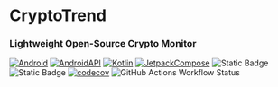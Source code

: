 # CryptoTrend

### Lightweight Open-Source Crypto Monitor

[![Android](https://img.shields.io/badge/Android-grey?logo=android&style=flat)](https://www.android.com/)
[![AndroidAPI](https://img.shields.io/badge/API-26%2B-brightgreen.svg?style=flat)](https://www.android.com/)
[![Kotlin](https://img.shields.io/badge/kotlin-2.0.0-blue.svg?logo=kotlin)](https://kotlinlang.org)
[![JetpackCompose](https://img.shields.io/badge/Jetpack%20Compose-1.9.0-yellow)](https://developer.android.com/jetpack/compose)
![Static Badge](https://img.shields.io/badge/Coingecko_API-v3.0.1-blue?link=https%3A%2F%2Fdocs.coingecko.com%2Fv3.0.1%2Freference%2Fintroduction)
![Static Badge](https://img.shields.io/badge/News_API-v2-blue?link=https%3A%2F%2Fnewsapi.org%2Fdocs%2Fget-started)
[![codecov](https://codecov.io/gh/gustavoterras/CryptoTrend/graph/badge.svg?token=2TKVWMR3ZB)](https://codecov.io/gh/gustavoterras/CryptoTrend)
![GitHub Actions Workflow Status](https://img.shields.io/github/actions/workflow/status/gustavoterras/CryptoTrend/android.yml)
